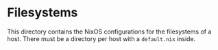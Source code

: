 # Filesystems

This directory contains the NixOS configurations for the filesystems of a host.
There must be a directory per host with a `default.nix` inside.
